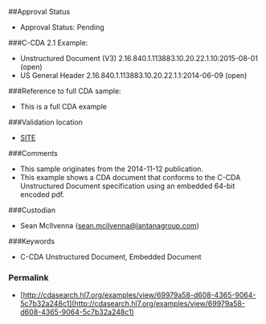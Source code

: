 ##Approval Status 

* Approval Status: Pending

###C-CDA 2.1 Example:

* Unstructured Document (V3) 2.16.840.1.113883.10.20.22.1.10:2015-08-01 (open)
* US General Header 2.16.840.1.113883.10.20.22.1.1:2014-06-09 (open)

###Reference to full CDA sample:
* This is a full CDA example


###Validation location

* [SITE](https://sitenv.org/sandbox-ccda/ccda-validator)


###Comments

* This sample originates from the 2014-11-12 publication.
* This example shows a CDA document that conforms to the C-CDA Unstructured Document specification using an embedded 64-bit encoded pdf.

###Custodian

* Sean McIlvenna (sean.mcilvenna@lantanagroup.com)


###Keywords

* C-CDA Unstructured Document, Embedded Document


### Permalink 

* [http://cdasearch.hl7.org/examples/view/69979a58-d608-4365-9064-5c7b32a248c1](http://cdasearch.hl7.org/examples/view/69979a58-d608-4365-9064-5c7b32a248c1)